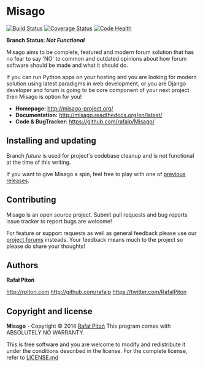 Misago
======
[![Build Status](https://travis-ci.org/rafalp/Misago.png?branch=future)](https://travis-ci.org/rafalp/Misago)
[![Coverage Status](https://coveralls.io/repos/rafalp/Misago/badge.png?branch=future)](https://coveralls.io/r/rafalp/Misago?branch=future)
[![Code Health](https://landscape.io/github/rafalp/Misago/future/landscape.png)](https://landscape.io/github/rafalp/Misago/future)

**Branch Status: _Not Functional_**

Misago aims to be complete, featured and modern forum solution that has no fear to say 'NO' to common and outdated opinions about how forum software should be made and what it should do.

If you can run Python apps on your hosting and you are looking for modern solution using latest paradigms in web development, or you are Django developer and forum is going to be core component of your next project then Misago is option for you!

* **Homepage:** <http://misago-project.org/>
* **Documentation:** <http://misago.readthedocs.org/en/latest/>
* **Code & BugTracker:** <https://github.com/rafalp/Misago/>


Installing and updating
-----------------------

Branch *future* is used for project's codebase cleanup and is not functional at the time of this writing.

If you want to give Misago a spin, feel free to play with one of [previous releases](https://github.com/rafalp/Misago/releases).


Contributing
------------

Misago is an open source project. Submit pull requests and bug reports issue tracker to report bugs are welcome!

For feature or support requests as well as general feedback please use our [project forums](http://misago-project.org) insteads. Your feedback means much to the project so please do share your thoughts!


Authors
-------

**Rafał Pitoń**

http://rpiton.com
http://github.com/rafalp
https://twitter.com/RafalPiton


Copyright and license
---------------------

__Misago__ - Copyright © 2014 [Rafał Pitoń](http://github.com/ralfp)
This program comes with ABSOLUTELY NO WARRANTY.

This is free software and you are welcome to modify and redistribute it under the conditions described in the license.
For the complete license, refer to [LICENSE.md](LICENSE.md)
